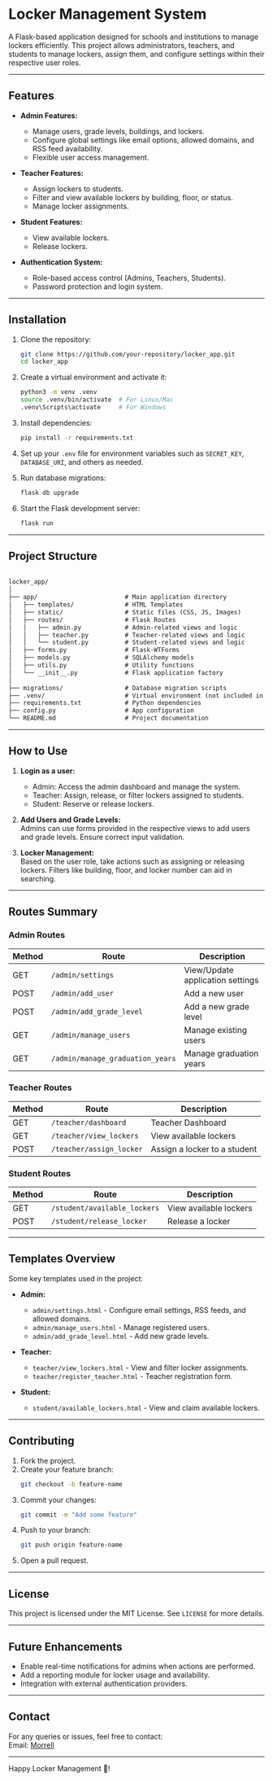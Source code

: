 # Locker Management System

A Flask-based application designed for schools and institutions to manage lockers efficiently. This project allows administrators, teachers, and students to manage lockers, assign them, and configure settings within their respective user roles.

---

## Features

- **Admin Features:**
  - Manage users, grade levels, buildings, and lockers.
  - Configure global settings like email options, allowed domains, and RSS feed availability.
  - Flexible user access management.

- **Teacher Features:**
  - Assign lockers to students.
  - Filter and view available lockers by building, floor, or status.
  - Manage locker assignments.

- **Student Features:**
  - View available lockers.
  - Release lockers.

- **Authentication System:**
  - Role-based access control (Admins, Teachers, Students).
  - Password protection and login system.

---

## Installation

1. Clone the repository:
   ```bash
   git clone https://github.com/your-repository/locker_app.git
   cd locker_app
   ```

2. Create a virtual environment and activate it:
   ```bash
   python3 -m venv .venv
   source .venv/bin/activate  # For Linux/Mac
   .venv\Scripts\activate     # For Windows
   ```

3. Install dependencies:
   ```bash
   pip install -r requirements.txt
   ```

4. Set up your `.env` file for environment variables such as `SECRET_KEY`, `DATABASE_URI`, and others as needed.

5. Run database migrations:
   ```bash
   flask db upgrade
   ```

6. Start the Flask development server:
   ```bash
   flask run
   ```

---

## Project Structure

```markdown

locker_app/
│
├── app/                        # Main application directory
│   ├── templates/              # HTML Templates
│   ├── static/                 # Static files (CSS, JS, Images)
│   ├── routes/                 # Flask Routes
│   │   ├── admin.py            # Admin-related views and logic
│   │   ├── teacher.py          # Teacher-related views and logic
│   │   └── student.py          # Student-related views and logic
│   ├── forms.py                # Flask-WTForms
│   ├── models.py               # SQLAlchemy models
│   ├── utils.py                # Utility functions
│   └── __init__.py             # Flask application factory
│
├── migrations/                 # Database migration scripts
├── .venv/                      # Virtual environment (not included in repo)
├── requirements.txt            # Python dependencies
├── config.py                   # App configuration
└── README.md                   # Project documentation
```

---

## How to Use

1. **Login as a user:**
   - Admin: Access the admin dashboard and manage the system.
   - Teacher: Assign, release, or filter lockers assigned to students.
   - Student: Reserve or release lockers.

2. **Add Users and Grade Levels:**  
   Admins can use forms provided in the respective views to add users and grade levels. Ensure correct input validation.

3. **Locker Management:**  
   Based on the user role, take actions such as assigning or releasing lockers. Filters like building, floor, and locker number can aid in searching.

---

## Routes Summary

### Admin Routes
| Method | Route                            | Description                  |
|--------|----------------------------------|------------------------------|
| GET    | `/admin/settings`               | View/Update application settings |
| POST   | `/admin/add_user`               | Add a new user               |
| POST   | `/admin/add_grade_level`        | Add a new grade level        |
| GET    | `/admin/manage_users`           | Manage existing users        |
| GET    | `/admin/manage_graduation_years`| Manage graduation years      |

### Teacher Routes
| Method | Route                            | Description                  |
|--------|----------------------------------|------------------------------|
| GET    | `/teacher/dashboard`            | Teacher Dashboard            |
| GET    | `/teacher/view_lockers`         | View available lockers       |
| POST   | `/teacher/assign_locker`        | Assign a locker to a student |

### Student Routes
| Method | Route                            | Description                  |
|--------|----------------------------------|------------------------------|
| GET    | `/student/available_lockers`    | View available lockers       |
| POST   | `/student/release_locker`       | Release a locker             |

---

## Templates Overview

Some key templates used in the project:
- **Admin:**
  - `admin/settings.html` - Configure email settings, RSS feeds, and allowed domains.
  - `admin/manage_users.html` - Manage registered users.
  - `admin/add_grade_level.html` - Add new grade levels.

- **Teacher:**
  - `teacher/view_lockers.html` - View and filter locker assignments.
  - `teacher/register_teacher.html` - Teacher registration form.

- **Student:**
  - `student/available_lockers.html` - View and claim available lockers.

---

## Contributing

1. Fork the project.
2. Create your feature branch:
   ```bash
   git checkout -b feature-name
   ```
3. Commit your changes:
   ```bash
   git commit -m "Add some feature"
   ```
4. Push to your branch:
   ```bash
   git push origin feature-name
   ```
5. Open a pull request.

---

## License

This project is licensed under the MIT License. See `LICENSE` for more details.

---

## Future Enhancements

- Enable real-time notifications for admins when actions are performed.
- Add a reporting module for locker usage and availability.
- Integration with external authentication providers.

---

## Contact

For any queries or issues, feel free to contact:  
Email: [Morrell](morrell.parrish@gmail.com)

---

Happy Locker Management 🚪!
